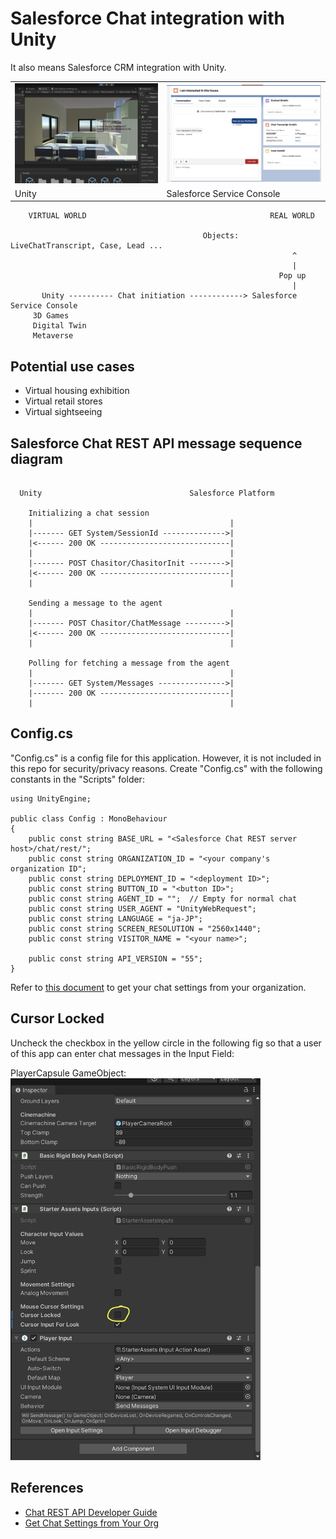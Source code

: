 # Salesforce Chat integration with Unity

It also means Salesforce CRM integration with Unity.

<table>
    <tr>
        <td>
            <img src="./doc/UnityGame.jpg" width=450>
        </td>
        <td>
            <img src="./doc/ServiceConsole.jpg" width=450>
        </td>
    </tr>
    <tr>
        <td>
            Unity
        </td>
        <td>
            Salesforce Service Console
        </td>
    </tr> 
</table>
    
```
    VIRTUAL WORLD                                         REAL WORLD

                                           Objects: LiveChatTranscript, Case, Lead ...
                                                               ^
                                                               |
                                                            Pop up
                                                               |
       Unity ---------- Chat initiation ------------> Salesforce Service Console
     3D Games
     Digital Twin 
     Metaverse

```

## Potential use cases

- Virtual housing exhibition
- Virtual retail stores
- Virtual sightseeing

## Salesforce Chat REST API message sequence diagram

```

  Unity                                 Salesforce Platform

    Initializing a chat session
    |                                            |
    |------- GET System/SessionId -------------->|
    |<------ 200 OK -----------------------------|
    |                                            |
    |------- POST Chasitor/ChasitorInit -------->|
    |<------ 200 OK -----------------------------|
    |                                            |
    
    Sending a message to the agent
    |                                            |
    |------- POST Chasitor/ChatMessage --------->|
    |<------ 200 OK -----------------------------|
    |                                            |
    
    Polling for fetching a message from the agent
    |                                            |
    |------- GET System/Messages --------------->|
    |------- 200 OK -----------------------------|
    |                                            |

```

## Config.cs

"Config.cs" is a config file for this application. However, it is not included in this repo for security/privacy reasons. Create "Config.cs" with the following constants in the "Scripts" folder:

```
using UnityEngine;

public class Config : MonoBehaviour
{
    public const string BASE_URL = "<Salesforce Chat REST server host>/chat/rest/";
    public const string ORGANIZATION_ID = "<your company's organization ID";
    public const string DEPLOYMENT_ID = "<deployment ID>";
    public const string BUTTON_ID = "<button ID>";
    public const string AGENT_ID = "";  // Empty for normal chat
    public const string USER_AGENT = "UnityWebRequest";
    public const string LANGUAGE = "ja-JP";
    public const string SCREEN_RESOLUTION = "2560x1440";
    public const string VISITOR_NAME = "<your name>";

    public const string API_VERSION = "55";
}
```

Refer to [this document](https://developer.salesforce.com/docs/atlas.en-us.noversion.service_sdk_ios.meta/service_sdk_ios/live_agent_cloud_setup_get_settings.htm) to get your chat settings from your organization.

## Cursor Locked

Uncheck the checkbox in the yellow circle in the following fig so that a user of this app can enter chat messages in the Input Field:

PlayerCapsule GameObject:
<img src="./doc/CursorLocked.jpg" width=400>

## References

- [Chat REST API Developer Guide](https://resources.docs.salesforce.com/240/latest/en-us/sfdc/pdf/chat_rest.pdf)
- [Get Chat Settings from Your Org](https://developer.salesforce.com/docs/atlas.en-us.noversion.service_sdk_ios.meta/service_sdk_ios/live_agent_cloud_setup_get_settings.htm)
